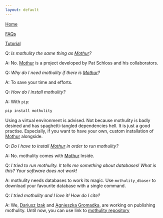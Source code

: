 ```yaml
---
layout: default
---
```


[Home](./index.md)

[FAQs](./faqs.html)

[Tutorial](./tutorial.html)

Q: _Is mothulity the same thing as [Mothur](https://mothur.org/wiki/Main_Page)?_

A: No. [Mothur](https://mothur.org/wiki/Main_Page) is a project developed by Pat Schloss and his collaborators.

Q: _Why do I need mothulity if there is [Mothur](https://mothur.org/wiki/Main_Page)?_

A: To save your time and efforts.

Q: _How do I install mothulity?_

A: With ```pip```:

```bash
pip install mothulity
```

Using a virtual environment is advised. Not because mothulity is badly desined and has spaghetti-tangled dependencies hell.
It is just a good practise. Especially, if you want to have your own, custom installation of [Mothur](https://mothur.org/wiki/Main_Page) alongside.

Q: _Do I have to install [Mothur](https://mothur.org/wiki/Main_Page) in order to run mothulity?_

A: No. mothulity comes with [Mothur](https://mothur.org/wiki/Main_Page) Inside.

Q: _I tried to run mothulity. It tells me something about databases! What is this? Your software does not work!_

A: mothulity needs databases to work its magic. Use ```mothulity_dbaser``` to download your favourite database with a single command.

Q: _I tried mothulity and I love it! How do I cite?_

A: We, [Dariusz Izak](https://github.com/dizak) and [Agnieszka Gromadka](https://github.com/Setnea), are working on publishing mothulity. Until now, you can use link to [mothulity repository](https://github.com/dizak/mothulity)

